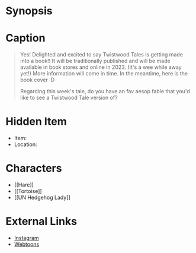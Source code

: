 # Synopsis


# Caption
> Yes! Delighted and excited to say Twistwood Tales is getting made into a book!! It will be traditionally published and will be made available in book stores and online in 2023. (It's a wee while away yet!) 
> More information will come in time. In the meantime, here is the book cover :D
> 
> Regarding this week's tale, do you have an fav aesop fable that you'd like to see a Twistwood Tale version of?

# Hidden Item
* Item: 
* Location: <spoiler></spoiler>

# Characters
* [[Hare]]
* [[Tortoise]]
* [[UN Hedgehog Lady]]

# External Links
* [Instagram](https://www.instagram.com/p/Cg2ZsPSsDXD/?igshid=YmMyMTA2M2Y=)
* [Webtoons](https://www.webtoons.com/en/challenge/twistwood-tales/113-tortoise-and-the-hare/viewer?title_no=344740&episode_no=123)